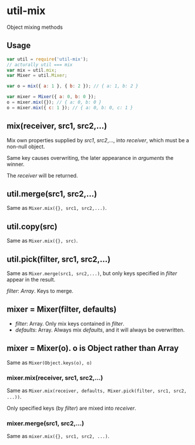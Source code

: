 # util-mix
Object mixing methods

## Usage

```javascript
var util = require('util-mix');
// acturally util === mix
var mix = util.mix;
var Mixer = util.Mixer;

var o = mix({ a: 1 }, { b: 2 }); // { a: 1, b: 2 }

var mixer = Mixer({ a: 0, b: 0 });
o = mixer.mix({}); // { a: 0, b: 0 }
o = mixer.mix({ c: 1 }); // { a: 0, b: 0, c: 1 }
```

## mix(receiver, src1, src2,...)
Mix own properties supplied by *src1*, *src2*,..., into *receiver*, which must be a non-null object.

Same key causes overwriting, the later appearance in *arguments* the winner.

The *receiver* will be returned.

## util.merge(src1, src2,...)
Same as `Mixer.mix({}, src1, src2,...)`.

## util.copy(src)
Same as `Mixer.mix({}, src)`.

## util.pick(filter, src1, src2,...)
Same as `Mixer.merge(src1, src2,...)`, but only keys specified in *filter* appear in the result.

*filter*: *Array*. Keys to merge.

## mixer = Mixer(filter, defaults)

* *filter*: Array. Only mix keys contained in *filter*.
* *defaults*: Array. Always mix *defaults*, and it will always be overwritten.

## mixer = Mixer(o). o is Object rather than Array
Same as `Mixer(Object.keys(o), o)`

### mixer.mix(receiver, src1, src2,...)

Same as `Mixer.mix(receiver, defaults, Mixer.pick(filter, src1, src2, ...))`.

Only specified keys (by *filter*) are mixed into *receiver*.

### mixer.merge(src1, src2,...)

Same as `mixer.mix({}, src1, src2, ...)`.

